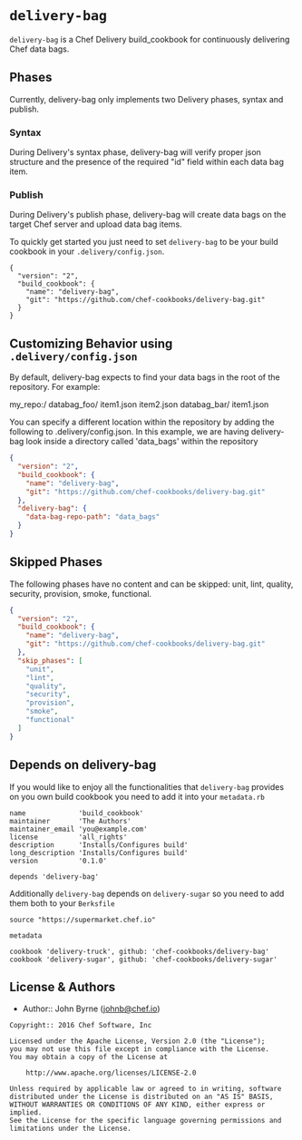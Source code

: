 # `delivery-bag`
`delivery-bag` is a Chef Delivery build_cookbook for continuously delivering Chef data bags.

## Phases
Currently, delivery-bag only implements two Delivery phases, syntax and publish.

### Syntax
During Delivery's syntax phase, delivery-bag will verify proper json structure and the presence of the required "id" field within each data bag item.

### Publish
During Delivery's publish phase, delivery-bag will create data bags on the target Chef server and upload data bag items.

To quickly get started you just need to set `delivery-bag` to
be your build cookbook in your `.delivery/config.json`.

```
{
  "version": "2",
  "build_cookbook": {
    "name": "delivery-bag",
    "git": "https://github.com/chef-cookbooks/delivery-bag.git"
  }
}
```

## Customizing Behavior using `.delivery/config.json`
By default, delivery-bag expects to find your data bags in the root of the repository. For example:

my_repo:/
	databag_foo/
		item1.json
		item2.json
	databag_bar/
		item1.json
 
You can specify a different location within the repository by adding the following to .delivery/config.json. In this example, we are having delivery-bag look inside a directory called 'data_bags' within the repository

```json
{
  "version": "2",
  "build_cookbook": {
    "name": "delivery-bag",
    "git": "https://github.com/chef-cookbooks/delivery-bag.git"
  },
  "delivery-bag": {
    "data-bag-repo-path": "data_bags"
  }
}
```

## Skipped Phases
The following phases have no content and can be skipped: unit, lint, quality, security, provision, smoke, functional.

```json
{
  "version": "2",
  "build_cookbook": {
    "name": "delivery-bag",
    "git": "https://github.com/chef-cookbooks/delivery-bag.git"
  },
  "skip_phases": [
    "unit",
    "lint",
    "quality",
    "security",
    "provision",
    "smoke",
    "functional"
  ]
}
```

## Depends on delivery-bag
If you would like to enjoy all the functionalities that `delivery-bag` provides
on you own build cookbook you need to add it into your `metadata.rb`

```
name             'build_cookbook'
maintainer       'The Authors'
maintainer_email 'you@example.com'
license          'all_rights'
description      'Installs/Configures build'
long_description 'Installs/Configures build'
version          '0.1.0'

depends 'delivery-bag'

```

Additionally `delivery-bag` depends on `delivery-sugar` so you need to add
them both to your `Berksfile`

```
source "https://supermarket.chef.io"

metadata

cookbook 'delivery-truck', github: 'chef-cookbooks/delivery-bag'
cookbook 'delivery-sugar', github: 'chef-cookbooks/delivery-sugar'

```

## License & Authors
- Author:: John Byrne (<johnb@chef.io>)

```text
Copyright:: 2016 Chef Software, Inc

Licensed under the Apache License, Version 2.0 (the "License");
you may not use this file except in compliance with the License.
You may obtain a copy of the License at

    http://www.apache.org/licenses/LICENSE-2.0

Unless required by applicable law or agreed to in writing, software
distributed under the License is distributed on an "AS IS" BASIS,
WITHOUT WARRANTIES OR CONDITIONS OF ANY KIND, either express or implied.
See the License for the specific language governing permissions and
limitations under the License.
```
